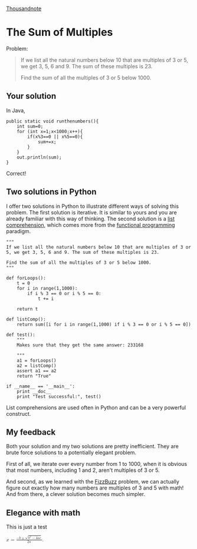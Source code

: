 <!doctype html>
<head>
    <meta http-equiv="Content-Type" content="text/html; charset=utf-8">
    <link href="markdown.css" type="text/css" rel="stylesheet"></link>
    <link href="prettify.css" type="text/css" rel="stylesheet"></link>
    <script type="text/javascript" src="js/jquery-1.7.1.min.js"></script>
    <script type="text/javascript" src="js/google-code-prettify/prettify.js"></script>
    <script type="text/javascript" src="https://d3eoax9i5htok0.cloudfront.net/mathjax/latest/MathJax.js?config=TeX-AMS-MML_HTMLorMML"></script>
    <script type="text/javascript" src="js/myscripts.js"></script>
    <title>Thousand Note - FizzBuzz</title>
</head>

<body onload="styleCode()">

[Thousandnote](index.html)

The Sum of Multiples
====================
Problem:

> If we list all the natural numbers below 10 that are multiples of 3 or 5, we get 3, 5, 6 and 9. The sum of these multiples is 23.
> 
> Find the sum of all the multiples of 3 or 5 below 1000.

Your solution
-------------
In Java,
    
    public static void runthenumbers(){
        int sum=0;
        for (int x=1;x<1000;x++){
            if(x%3==0 || x%5==0){
                sum+=x;
            }        }        out.println(sum);
    }    
    
Correct!

Two solutions in Python
-----------------------
I offer two solutions in Python to illustrate different ways of solving this problem.
The first solution is iterative. It is similar to yours and you are already familiar with this way of thinking.
The second solution is a [list comprehension](http://docs.python.org/tutorial/datastructures.html#list-comprehensions),
which comes more from the [functional programming](http://en.wikipedia.org/wiki/Functional_programming) paradigm.

    """
    If we list all the natural numbers below 10 that are multiples of 3 or 5, we get 3, 5, 6 and 9. The sum of these multiples is 23.
    
    Find the sum of all the multiples of 3 or 5 below 1000.    
    """
    
    def forLoops():
        t = 0
        for i in range(1,1000):
            if i % 3 == 0 or i % 5 == 0:
                t += i
        
        return t
    
    def listComp():
        return sum([i for i in range(1,1000) if i % 3 == 0 or i % 5 == 0])
       
    def test():
        """
        Makes sure that they get the same answer: 233168
        
        """
        a1 = forLoops()
        a2 = listComp()
        assert a1 == a2
        return "True"
       
    if __name__ == '__main__':
        print __doc__
        print "Test successful:", test()
   
List comprehensions are used often in Python and can be a very powerful construct.
   
My feedback
-----------
Both your solution and my two solutions are pretty inefficient. They are brute force
solutions to a potentially elegant problem. 

First of all, we iterate over every number from 1 to 1000, when it is obvious 
that most numbers, including 1 and 2, aren't multiples of 3 or 5. 

And second, as we learned with the [FizzBuzz](http://thousandnote.com/fizzbuzz.html) problem,
we can actually figure out exactly how many numbers are multiples of 3 and 5 with math! And
from there, a clever solution becomes much simpler.

Elegance with math
------------------
This is just a test

<math mode="display">
  <mi>x</mi> <mo>=</mo>
  <mrow>
    <mfrac>
      <mrow>
        <mo>&#x2212;</mo>
        <mi>b</mi>
        <mo>&#x00B1;</mo>
        <msqrt>
          <msup><mi>b</mi><mn>2</mn></msup>
          <mo>&#x2212;</mo>
          <mn>4</mn><mi>a</mi><mi>c</mi>
        </msqrt>
      </mrow>
      <mrow> <mn>2</mn><mi>a</mi> </mrow>
    </mfrac>
  </mrow>
  <mtext>.</mtext>
</math>

</body>
</html>
